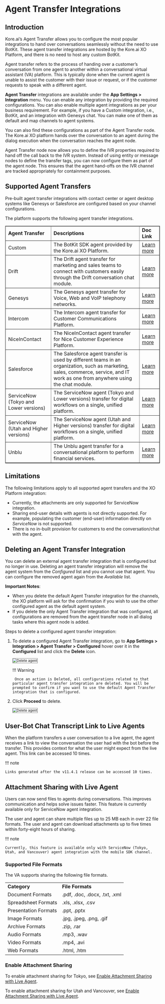 # Agent Transfer Integrations


## Introduction

Kore.ai’s Agent Transfer allows you to configure the most popular integrations to hand over conversations seamlessly without the need to use BotKit. These agent transfer integrations are hosted by the Kore.ai XO Platform, and there is no need to host any custom BotKit.

Agent transfer refers to the process of handing over a customer’s conversation from one agent to another within a conversational virtual assistant (VA) platform. This is typically done when the current agent is unable to assist the customer with their issue or request, or if the customer requests to speak with a different agent.

**Agent Transfer** integrations are available under the **App Settings > Integration** menu. You can enable any integration by providing the required configurations. You can also enable multiple agent integrations as per your business requirement. For example, if you have a Custom integration, i.e., BotKit, and an integration with Genesys chat. You can make one of them as default and map channels to agent systems. 

You can also find these configurations as part of the Agent Transfer node. The Kore.ai XO platform hands over the conversation to an agent during the dialog execution when the conversation reaches the agent node.

Agent Transfer node now allows you to define the IVR properties required to hand off the call back to the IVR system. Instead of using entity or message nodes to define the transfer tags, you can now configure them as part of the agent node. This ensures that the agent hand-offs on the IVR channel are tracked appropriately for containment purposes.


## Supported Agent Transfers

Pre-built agent transfer integrations with contact center or agent desktop systems like Genesys or Salesforce are configured based on your channel configurations. 

The platform supports the following agent transfer integrations.


<table border="1">
  <tr>
   <td><strong>Agent Transfer</strong>
   </td>
   <td><strong>Descriptions</strong>
   </td>
   <td><strong>Doc Link</strong>
   </td>
  </tr>
  <tr>
   <td>Custom
   </td>
   <td>The BotKit SDK agent provided by the Kore.ai XO Platform.
   </td>
   <td><a href="../how-to-configure-agent-transfer/" target="_blank">Learn more</a>
   </td>
  </tr>
  <tr>
   <td>Drift
   </td>
   <td>The Drift agent transfer for marketing and sales teams to connect with customers easily through the Drift conversation chat module.
   </td>
   <td><a href="../configuring-the-drift-agent/" target="_blank">Learn more</a>
   </td>
  </tr>
  <tr>
   <td>Genesys
   </td>
   <td>The Genesys agent transfer for Voice, Web and VoIP telephony networks.
   </td>
   <td><a href="../configuring-the-genesys-agent/" target="_blank">Learn more</a>
   </td>
  </tr>
  <tr>
   <td>Intercom
   </td>
   <td>The Intercom agent transfer for Customer Communications Platform.
   </td>
   <td><a href="../configuring-the-intercom-agent/" target="_blank">Learn more</a>
   </td>
  </tr>
  <tr>
   <td>NiceInContact
   </td>
   <td>The NiceInContact agent transfer for Nice Customer Experience Platform.
   </td>
   <td><a href="../configuring-the-niceincontact/" target="_blank">Learn more</a>
   </td>
  </tr>
  <tr>
   <td>Salesforce
   </td>
   <td>The Salesforce agent transfer is used by different teams in an organization, such as marketing, sales, commerce, service, and IT work as one from anywhere using the chat module.
   </td>
   <td><a href="../configuring-the-salesforce-agent/" target="_blank">Learn more</a>
   </td>
  </tr>
  <tr>
   <td>ServiceNow (Tokyo and Lower versions)
   </td>
   <td>The ServiceNow agent (Tokyo and Lower versions) transfer for digital workflows on a single, unified platform.
   </td>
   <td><a href="../servicenow/configuring-the-servicenow-agent/" target="_blank">Learn more</a>
   </td>
  </tr>
  <tr>
   <td>ServiceNow (Utah and Higher versions)
   </td>
   <td>The ServiceNow agent (Utah and Higher versions) transfer for digital workflows on a single, unified platform.
   </td>
   <td><a href="../servicenow/configuring-the-servicenow-agent-utah-and-vancouver/" target="_blank">Learn more</a>
   </td>
  </tr>
  <tr>
   <td>Unblu
   </td>
   <td>The Unblu agent transfer for a conversational platform to perform financial services.
   </td>
   <td><a href="../adding-the-unblu-channel/" target="_blank">Learn more</a>
   </td>
  </tr>
</table>



## Limitations

The following limitations apply to all supported agent transfers and the XO Platform integration:

* Currently, the attachments are only supported for ServiceNow integration.
* Sharing end-user details with agents is not directly supported. For example, populating the customer (end-user) information directly on _ServiceNow_ is not supported.
* There is no in-built provision for customers to end the conversation/chat with the agent.


## Deleting an Agent Transfer Integration

You can delete an external agent transfer integration that is configured but no longer in use. Deleting an agent transfer integration will remove the agent system from the _Configured_ list and you cannot use that agent. You can configure the removed agent again from the _Available_ list.

**Important Notes**:

* When you delete the default Agent Transfer integration for the channels, the XO platform will ask for the confirmation if you wish to use the other configured agent as the default agent system.
* If you delete the only Agent Transfer integration that was configured, all configurations are removed from the agent transfer node in all dialog tasks where this agent node is added.

Steps to delete a configured agent transfer integration:

1. To delete a configured Agent Transfer integration, go to **App Settings > Integration > Agent Transfer > Configured** hover over it in the **Configured** list and click the **Delete** icon.

    <img src="../images/agent-transfer-integrations-img1-delete-agent.png" alt="Delete agent" title="Delete agent" style="border: 1px solid gray;zoom:80%;">

    !!! Warning
    
        Once an action is Deleted, all configurations related to that particular agent transfer integration are deleted. You will be prompted to confirm if you want to use the default Agent Transfer integration that is configured.

2. Click **Proceed** to delete.

    <img src="../images/agent-transfer-integrations-img2-delete-agent-confirmation.png" alt="Delete agent" title="Delete agent" style="border: 1px solid gray;zoom:80%;">


## User-Bot Chat Transcript Link to Live Agents


When the platform transfers a user conversation to a live agent, the agent receives a link to view the conversation the user had with the bot before the transfer. This provides context for what the user might expect from the live agent. This link can be accessed 10 times.

!!! note

    Links generated after the v11.4.1 release can be accessed 10 times.



## Attachment Sharing with Live Agent

Users can now send files to agents during conversations. This improves communication and helps solve issues faster. This feature is currently available only for ServiceNow agent integration.

The user and agent can share multiple files up to 25 MB each in over 22 file formats. The user and agent can download attachments up to five times within forty-eight hours of sharing.

!!! note

    Currently, this feature is available only with ServiceNow (Tokyo, Utah, and Vancouver) agent integration with the mobile SDK channel. 


### Supported File Formats

The VA supports sharing the following file formats.


<table>
  <tr>
   <td><strong>Category</strong>
   </td>
   <td><strong>File Formats</strong>
   </td>
  </tr>
  <tr>
   <td>Document Formats
   </td>
   <td>.pdf, .doc, .docx, .txt, .xml
   </td>
  </tr>
  <tr>
   <td>Spreadsheet Formats
   </td>
   <td>.xls, .xlsx, .csv
   </td>
  </tr>
  <tr>
   <td>Presentation Formats
   </td>
   <td>.ppt, .pptx
   </td>
  </tr>
  <tr>
   <td>Image Formats
   </td>
   <td>.jpg, .jpeg, .png, .gif
   </td>
  </tr>
  <tr>
   <td>Archive Formats
   </td>
   <td>.zip, .rar
   </td>
  </tr>
  <tr>
   <td>Audio Formats
   </td>
   <td>.mp3, .wav
   </td>
  </tr>
  <tr>
   <td>Video Formats
   </td>
   <td>.mp4, .avi
   </td>
  </tr>
  <tr>
   <td>Web Formats
   </td>
   <td>.html, .htm
   </td>
  </tr>
</table>



### Enable Attachment Sharing


To enable attachment sharing for Tokyo, see [Enable Attachment Sharing with Live Agent](../agents/servicenow/configuring-the-servicenow-agent.md#enable-attachment-sharing-with-live-agents).

To enable attachment sharing for Utah and Vancouver, see [Enable Attachment Sharing with Live Agent](../agents/servicenow/configuring-the-servicenow-agent-utah-and-vancouver.md#enable-attachment-sharing-with-live-agents).